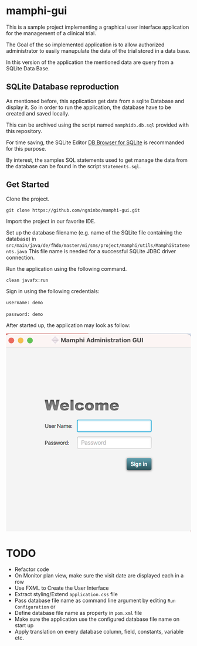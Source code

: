 # mamphi-gui

This is a sample project implementing a graphical user interface application for the management of a clinical trial.

The Goal of the so implemented application is to allow authorized administrator to easily manupulate the data of the trial stored in a data base.

In this version of the application the mentioned data are query from a SQLite Data Base.

## SQLite Database reproduction

As mentioned before, this application get data from a sqlite Database and display it. 
So in order to run the application, the database have to be created and saved locally. 

This can be archived using the script named `mamphidb.db.sql` provided with this repository. 

For time saving, the SQLite Editor [DB Browser for SQLite](https://sqlitebrowser.org/) is recommanded for this purpose.

By interest, the samples SQL statements used to get manage the data from the database can be found in the script `Statements.sql`.

## Get Started


Clone the project.

```shell
git clone https://github.com/ngninbo/mamphi-gui.git
```


Import the project in our favorite IDE.


Set up the database filename (e.g. name of the SQLite file containing the database) in `src/main/java/de/fhdo/master/mi/sms/project/mamphi/utils/MamphiStatements.java`
This file name is needed for a successful SQLite JDBC driver connection.

Run the application using the following command.

```shell
clean javafx:run
```

Sign in using the following credentials:


```text
username: demo

password: demo
```

After started up, the application may look as follow:

![screenshot](screenshot.png)

# TODO
- Refactor code
- On Monitor plan view, make sure the visit date are displayed each in a row
- Use FXML to Create the User Interface
- Extract styling/Extend `application.css` file
- Pass database file name as command line argument by editing `Run Configuration` or
- Define database file name as property in `pom.xml` file
- Make sure the application use the configured database file name on start up
- Apply translation on every database column, field, constants, variable etc.

